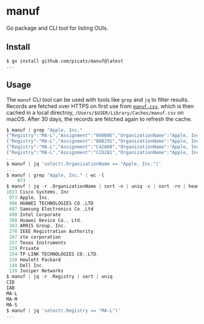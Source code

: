 # manuf

Go package and CLI tool for listing OUIs.

## Install

```console
$ go install github.com/picatz/manuf@latest
...
```

## Usage

The `manuf` CLI tool can be used with tools like `grep` and `jq` to filter results. Records are fetched over HTTPS on first use
from [`manuf.csv`]("https://raw.githubusercontent.com/picatz/manuf/main/manuf.csv"), which is then cached in a local directroy,
`/Users/$USER/Library/Caches/manuf.csv` on macOS. After 30 days, the records are fetched again to refresh the cache.

```go
$ manuf | grep "Apple, Inc."
{"Registry":"MA-L","Assignment":"608B0E","OrganizationName":"Apple, Inc.","OrganizationAddress":"1 Infinite Loop Cupertino CA US 95014"}
{"Registry":"MA-L","Assignment":"88B291","OrganizationName":"Apple, Inc.","OrganizationAddress":"1 Infinite Loop Cupertino CA US 95014"}
{"Registry":"MA-L","Assignment":"C42AD0","OrganizationName":"Apple, Inc.","OrganizationAddress":"1 Infinite Loop Cupertino CA US 95014"}
{"Registry":"MA-L","Assignment":"CCD281","OrganizationName":"Apple, Inc.","OrganizationAddress":"1 Infinite Loop Cupertino CA US 95014"}
...
$ manuf | jq 'select(.OrganizationName == "Apple, Inc.")'
...
$ manuf | grep "Apple, Inc." | wc -l
    973
$ manuf | jq -r .OrganizationName | sort -n | uniq -c | sort -rn | head -n 15
1013 Cisco Systems, Inc
 973 Apple, Inc.
 906 HUAWEI TECHNOLOGIES CO.,LTD
 687 Samsung Electronics Co.,Ltd
 490 Intel Corporate
 380 Huawei Device Co., Ltd.
 343 ARRIS Group, Inc.
 270 IEEE Registration Authority
 267 zte corporation
 257 Texas Instruments
 229 Private
 154 TP-LINK TECHNOLOGIES CO.,LTD.
 150 Hewlett Packard
 148 Dell Inc.
 139 Juniper Networks
$ manuf | jq -r .Registry | sort | uniq
CID
IAB
MA-L
MA-M
MA-S
$ manuf | jq 'select(.Registry == "MA-L")'
...
```
